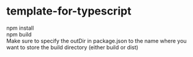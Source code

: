 # template-for-typescript
npm install</br>
npm build</br>
Make sure to specify the outDir in package.json to the name where you want to store the build directory 
(either build or dist)
